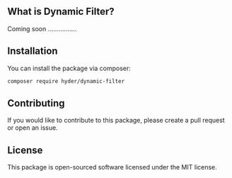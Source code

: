 ## What is Dynamic Filter?

Coming soon ................


## Installation

You can install the package via composer:

```bash
composer require hyder/dynamic-filter
```
 

## Contributing
If you would like to contribute to this package, please create a pull request or open an issue.

## License
This package is open-sourced software licensed under the MIT license.
